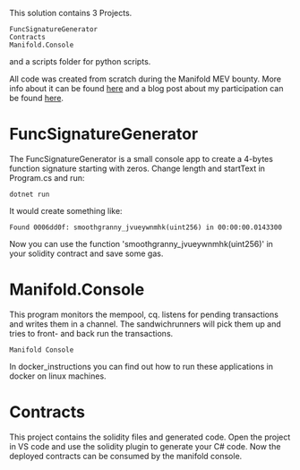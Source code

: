 This solution contains 3 Projects. 
```
FuncSignatureGenerator
Contracts
Manifold.Console
```

and a scripts folder for python scripts.


All code was created from scratch during the Manifold MEV bounty. More info about it can be found [here](https://medium.com/encode-club/manifold-mev-bounty-competition-launch-event-video-resources-b0a337fb3067?source=friends_link&sk=191174512f520103921444d8677060df) and a blog post about my participation can be found [here](https://www.wieisleon.nl/manifold/mev/bounty/2022/10/24/Manifold.html).

# FuncSignatureGenerator

The FuncSignatureGenerator is a small console app to create a 4-bytes function signature starting with zeros. 
Change length and startText in Program.cs and run: 

```
dotnet run
```

It would create something like:
```
Found 0006dd0f: smoothgranny_jvueywnmhk(uint256) in 00:00:00.0143300
```

Now you can use the function 'smoothgranny_jvueywnmhk(uint256)' in your solidity contract and save some gas.

# Manifold.Console

This program monitors the mempool, cq. listens for pending transactions and writes them in a channel. The sandwichrunners will pick them up and tries to front- and back run the transactions.

``Manifold Console ``

In docker_instructions you can find out how to run these applications in docker on linux machines.

# Contracts

This project contains the solidity files and generated code. Open the project in VS code and use the solidity plugin to generate your C# code. Now the deployed contracts can be consumed by the manifold console.